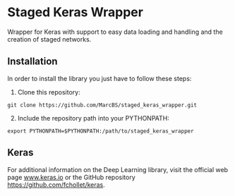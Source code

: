 # Staged Keras Wrapper
Wrapper for Keras with support to easy data loading and handling and the creation of staged networks.


## Installation

In order to install the library you just have to follow these steps:

1) Clone this repository:
```
git clone https://github.com/MarcBS/staged_keras_wrapper.git
```
2) Include the repository path into your PYTHONPATH:
```
export PYTHONPATH=$PYTHONPATH:/path/to/staged_keras_wrapper
```


## Keras

For additional information on the Deep Learning library, visit the official web page www.keras.io or the GitHub repository https://github.com/fchollet/keras.
